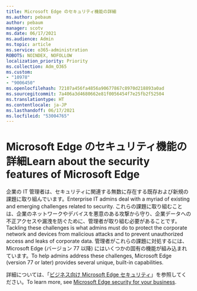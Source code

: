 ```yaml
---
title: Microsoft Edge のセキュリティ機能の詳細
ms.author: pebaum
author: pebaum
manager: scotv
ms.date: 06/17/2021
ms.audience: Admin
ms.topic: article
ms.service: o365-administration
ROBOTS: NOINDEX, NOFOLLOW
localization_priority: Priority
ms.collection: Adm_O365
ms.custom:
- "10978"
- "9006450"
ms.openlocfilehash: 72107a456fa4856a90677867c8970d218893a0ad
ms.sourcegitcommit: 7a406a3d4680662e81f0056454f7e25fb2f52504
ms.translationtype: HT
ms.contentlocale: ja-JP
ms.lasthandoff: 06/17/2021
ms.locfileid: "53004765"
---
```

# <a name="learn-about-the-security-features-of-microsoft-edge"></a><span data-ttu-id="f4568-102">Microsoft Edge のセキュリティ機能の詳細</span><span class="sxs-lookup"><span data-stu-id="f4568-102">Learn about the security features of Microsoft Edge</span></span>

<span data-ttu-id="f4568-103">企業の IT 管理者は、セキュリティに関連する無数に存在する既存および新規の課題に取り組んでいます。</span><span class="sxs-lookup"><span data-stu-id="f4568-103">Enterprise IT admins deal with a myriad of existing and emerging challenges related to security.</span></span> <span data-ttu-id="f4568-104">これらの課題に取り組むことは、企業のネットワークやデバイスを悪意のある攻撃から守り、企業データへの不正アクセスや漏洩を防ぐために、管理者が取り組む必要があることです。</span><span class="sxs-lookup"><span data-stu-id="f4568-104">Tackling these challenges is what admins must do to protect the corporate network and devices from malicious attacks and to prevent unauthorized access and leaks of corporate data.</span></span> <span data-ttu-id="f4568-105">管理者がこれらの課題に対処するには、Microsoft Edge (バージョン 77 以降) にはいくつかの固有の機能が組み込まれています。</span><span class="sxs-lookup"><span data-stu-id="f4568-105">To help admins address these challenges, Microsoft Edge (version 77 or later) provides several unique, built-in capabilities.</span></span> 

<span data-ttu-id="f4568-106">詳細については、「[ビジネス向け Microsoft Edge セキュリティ](/DeployEdge/ms-edge-security-for-business)」を参照してください。</span><span class="sxs-lookup"><span data-stu-id="f4568-106">To learn more, see [Microsoft Edge security for your business](/DeployEdge/ms-edge-security-for-business).</span></span>